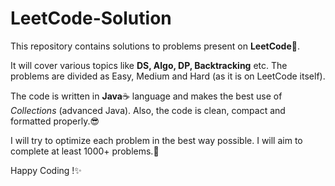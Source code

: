 # LeetCode-Solution

This repository contains solutions to problems present on **LeetCode**:star2:.

It will cover various topics like **DS, Algo, DP, Backtracking** etc. 
The problems are divided as Easy, Medium and Hard (as it is on LeetCode itself).

The code is written in **Java**:coffee: language and makes the best use of *Collections* (advanced Java). Also, the code is clean, compact and formatted properly.:sunglasses:

I will try to optimize each problem in the best way possible. 
I will aim to complete at least 1000+ problems.:100:

Happy Coding !:sparkles:
